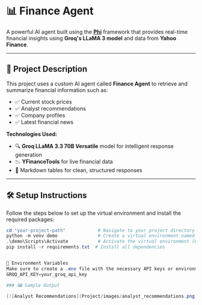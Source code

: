 # 📊 Finance Agent

A powerful AI agent built using the **[Phi](https://phi.works/)** framework that provides real-time financial insights using **Groq's LLaMA 3 model** and data from **Yahoo Finance**.

---

## 📌 Project Description

This project uses a custom AI agent called **Finance Agent** to retrieve and summarize financial information such as:

- ✅ Current stock prices  
- ✅ Analyst recommendations  
- ✅ Company profiles  
- ✅ Latest financial news  

**Technologies Used:**
- 🔍 **Groq LLaMA 3.3 70B Versatile** model for intelligent response generation  
- 📉 **YFinanceTools** for live financial data  
- 🧾 Markdown tables for clean, structured responses  

---

## 🛠️ Setup Instructions

Follow the steps below to set up the virtual environment and install the required packages:

```powershell
cd "your-project-path"            # Navigate to your project directory
python -m venv demo               # Create a virtual environment named 'demo'
.\demo\Scripts\Activate           # Activate the virtual environment (Windows)
pip install -r requirements.txt  # Install all dependencies


🔐 Environment Variables
Make sure to create a .env file with the necessary API keys or environment variables if required by phi or Groq.
GROQ_API_KEY=your_groq_api_key

### 🖼️ Sample Output

[![Analyst Recommendations](Project/images/analyst_recommendations.png)


